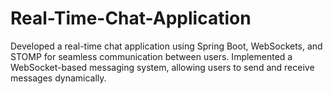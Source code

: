 # Real-Time-Chat-Application
Developed a real-time chat application using Spring Boot, WebSockets, and STOMP for seamless communication between users. Implemented a WebSocket-based messaging system, allowing users to send and receive messages dynamically.

